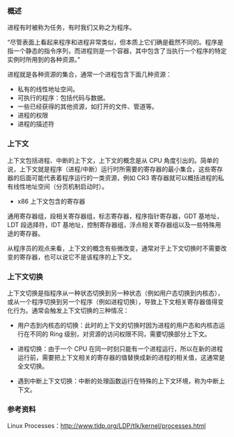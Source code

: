 ### 概述

进程有时被称为任务，有时我们又称之为程序。

“尽管表面上看起来程序和进程非常类似，但本质上它们确是截然不同的。程序是指一个静态的指令序列，而进程则是一个容器，其中包含了当执行一个程序的特定实例时所用到的各种资源。”

进程就是各种资源的集合，通常一个进程包含下面几种资源：

- 私有的线性地址空间。
- 可执行的程序：包括代码与数据。
- 一些已经获得的其他资源，如打开的文件、管道等。
- 进程的权限
- 进程的描述符

### 上下文

上下文包括进程、中断的上下文，上下文的概念是从 CPU 角度引出的。简单的说，上下文就是程序（进程/中断）运行时所需要的寄存器的最小集合，这些寄存器的后面可能代表着程序运行的一类资源，例如 CR3 寄存器就可以概括进程的私有线性地址空间（分页机制启动时）。

- x86 上下文包含的寄存器

通用寄存器组，段相关寄存器组，标志寄存器，程序指针寄存器，GDT 基地址，LDT 段选择符，IDT 基地址，控制寄存器组，浮点相关寄存器组以及一些特殊用途的寄存器。

从程序员的观点来看，上下文的概念有些微改变，通常对于上下文切换时不需要改变的寄存器，也可以说它不是该程序的上下文。

### 上下文切换

上下文切换是指程序从一种状态切换到另一种状态（例如用户态切换到内核态），或从一个程序切换到另一个程序（例如进程切换），导致上下文相关寄存器值得变化行为。通常会触发上下文切换的三种情况：

- 用户态到内核态的切换：此时的上下文的切换时因为进程的用户态和内核态运行在不同的 Ring 级别，对资源的访问权限不同，需要切换部分上下文。

- 进程切换：由于一个 CPU 在同一时刻只能有一个进程运行，所以在新的进程运行前，需要把上下文相关的寄存器的值替换成新的进程的相关值，这通常是全文切换。

- 遇到中断上下文切换：中断的处理函数运行在特殊的上下文环境，称为中断上下文。

### 参考资料

Linux Processes：http://www.tldp.org/LDP/tlk/kernel/processes.html
